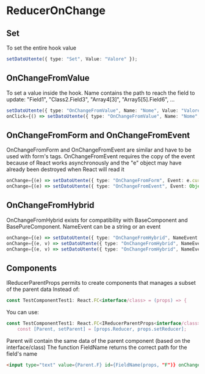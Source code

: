 # ReducerOnChange

## Set
To set the entire hook value
```typescript
setDatoUtente({ type: "Set", Value: "Valore" });
```

## OnChangeFromValue
To set a value inside the hook.
Name contains the path to reach the field to update: "Field1", "Class2.Field3", "Array4[3]", "Array5[5].Field6", ...
```typescript
setDatoUtente({ type: "OnChangeFromValue", Name: "Nome", Value: "Valore" });
onClick={() => setDatoUtente({ type: "OnChangeFromValue", Name: "Nome", Value: "Valore" });}
```

## OnChangeFromForm and OnChangeFromEvent
OnChangeFromForm and OnChangeFromEvent are similar and have to be used with form's tags.
OnChangeFromEvent requires the copy of the event because of React works asynchronously and the "e" object may have already been destroyed when React will read it
```typescript
onChange={(e) => setDatoUtente({ type: "OnChangeFromForm", Event: e.currentTarget })}
onChange={(e) => setDatoUtente({ type: "OnChangeFromEvent", Event: Object.assign({}, e) })}
```

## OnChangeFromHybrid
OnChangeFromHybrid exists for compatibility with BaseComponent and BasePureComponent. NameEvent can be a string or an event
```typescript
onChange={(e) => setDatoUtente({ type: "OnChangeFromHybrid", NameEvent: "Nome", Value: "Valore" })}
onChange={(e, v) => setDatoUtente({ type: "OnChangeFromHybrid", NameEvent: e, Value: v })}
onChange={(e, v) => setDatoUtente({ type: "OnChangeFromHybrid", NameEvent: Object.assign({}, e), Value: v })}
```

## Components
IReducerParentProps permits to create components that manages a subset of the parent data
Instead of:
```typescript
const TestComponentTest1: React.FC<interface/class> = (props) => {
```
You can use:
```typescript
const TestComponentTest1: React.FC<IReducerParentProps<interface/class>> = (props) => {
    const [Parent, setParent] = [props.Reducer, props.setReducer];
```
Parent will contain the same data of the parent component (based on the interface/class)
The function FieldName returns the correct path for the field's name
```html
<input type="text" value={Parent.F} id={FieldName(props, "F")} onChange={(e) => setParent({ Type: "OnChangeFromForm", Event: e.currentTarget })} />
```
